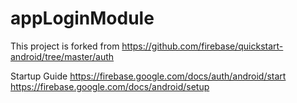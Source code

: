 # appLoginModule
This project is forked from
https://github.com/firebase/quickstart-android/tree/master/auth


Startup Guide
https://firebase.google.com/docs/auth/android/start
https://firebase.google.com/docs/android/setup
